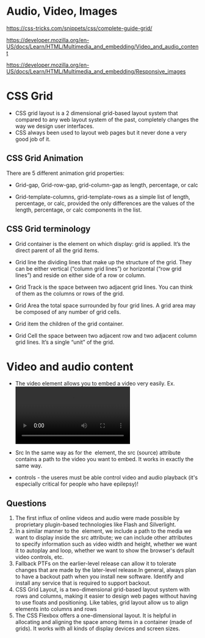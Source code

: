 # Audio, Video, Images

<https://css-tricks.com/snippets/css/complete-guide-grid/>

<https://developer.mozilla.org/en-US/docs/Learn/HTML/Multimedia_and_embedding/Video_and_audio_content>

<https://developer.mozilla.org/en-US/docs/Learn/HTML/Multimedia_and_embedding/Responsive_images>

# CSS Grid

* CSS grid layout is a 2 dimensional grid-based layout system that compared to any web layout system of the past, completely changes the way we design user interfaces.
* CSS always been used to layout web pages but it never done a very good job of it.

## CSS Grid Animation

There are 5 different animation grid properties:

* Grid-gap, Grid-row-gap, grid-column-gap as length, percentage, or calc

* Grid-template-columns, grid-template-rows as a simple list of length, percentage, or calc, provided the only differences are the values of the length, percentage, or calc components in the list.

## CSS Grid terminology

* Grid container is the element on which display: grid is applied. It’s the direct parent of all the grid items.

* Grid line the dividing lines that make up the structure of the grid. They can be either vertical (“column grid lines”) or horizontal (“row grid lines”) and reside on either side of a row or column.

* Grid Track is the space between two adjacent grid lines. You can think of them as the columns or rows of the grid.

* Grid Area the total space surrounded by four grid lines. A grid area may be composed of any number of grid cells.

* Grid item the children of the grid container.

* Grid Cell the space between two adjacent row and two adjacent column grid lines. It’s a single “unit” of the grid.

# Video and audio content

* The video element allows you to embed a video very easily. 
Ex. <video src="rabbit320.webm" controls></video>

* Src In the same way as for the <img> element, the src (source) attribute contains a path to the video you want to embed. It works in exactly the same way.
* controls - the useres must be able control video and audio playback (it's especially critical for people who have epilepsy)!

## Questions 

1. The first influx of online videos and audio were made possible by proprietary plugin-based technologies like Flash and Silverlight. 
2. In a similar manner to the <img> element, we include a path to the media we want to display inside the src attribute; we can include other attributes to specify information such as video width and height, whether we want it to autoplay and loop, whether we want to show the browser's default video controls, etc.
3. Fallback PTFs on the earlier-level release can allow it to tolerate changes that are made by the later-level release.In general, always plan to have a backout path when you install new software. Identify and install any service that is required to support backout.
4. CSS Grid Layout, is a two-dimensional grid-based layout system with rows and columns, making it easier to design web pages without having to use floats and positioning. Like tables, grid layout allow us to align elements into columns and rows
5. The CSS Flexbox offers a one-dimensional layout. It is helpful in allocating and aligning the space among items in a container (made of grids). It works with all kinds of display devices and screen sizes.